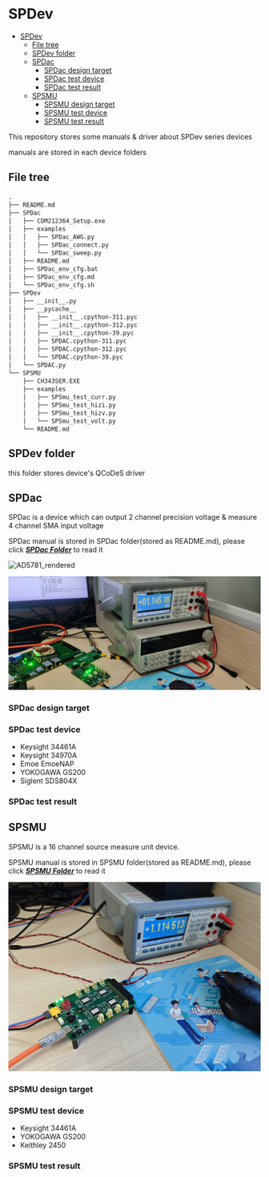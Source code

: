 # SPDev

- [SPDev](#spdev)
  - [File tree](#file-tree)
  - [SPDev folder](#spdev-folder)
  - [SPDac](#spdac)
    - [SPDac design target](#spdac-design-target)
    - [SPDac test device](#spdac-test-device)
    - [SPDac test result](#spdac-test-result)
  - [SPSMU](#spsmu)
    - [SPSMU design target](#spsmu-design-target)
    - [SPSMU test device](#spsmu-test-device)
    - [SPSMU test result](#spsmu-test-result)

This repository stores some manuals & driver about SPDev series devices 

manuals are stored in each device folders

## File tree

    .
    ├── README.md
    ├── SPDac
    │   ├── CDM212364_Setup.exe
    │   ├── examples
    │   │   ├── SPDac_AWG.py
    │   │   ├── SPDac_connect.py
    │   │   └── SPDac_sweep.py
    │   ├── README.md
    │   ├── SPDac_env_cfg.bat
    │   ├── SPDac_env_cfg.md
    │   └── SPDac_env_cfg.sh
    ├── SPDev
    │   ├── __init__.py
    │   ├── __pycache__
    │   │   ├── __init__.cpython-311.pyc
    │   │   ├── __init__.cpython-312.pyc
    │   │   ├── __init__.cpython-39.pyc
    │   │   ├── SPDAC.cpython-311.pyc
    │   │   ├── SPDAC.cpython-312.pyc
    │   │   └── SPDAC.cpython-39.pyc
    │   └── SPDAC.py
    └── SPSMU
        ├── CH343SER.EXE
        ├── examples
        │   ├── SPSmu_test_curr.py
        │   ├── SPSmu_test_hizi.py
        │   ├── SPSmu_test_hizv.py
        │   └── SPSmu_test_volt.py
        └── README.md

## SPDev folder

this folder stores device's QCoDeS driver

## SPDac

SPDac is a device which can output 2 channel precision voltage & measure 4 channel SMA input voltage

SPDac manual is stored in SPDac folder(stored as README.md), please click [***SPDac Folder***](./SPDac) to read it

![AD5781_rendered](./assets/AD5781_rendered.png "SPDac渲染图")

![SPDac_sys_test](./assets/SPDac_sys_test.jpg "SPDac系统实物测试图")

### SPDac design target

### SPDac test device

- Keysight 34461A
- Keysight 34970A
- Emoe EmoeNAP
- YOKOGAWA GS200
- Siglent SDS804X

### SPDac test result

## SPSMU

SPSMU is a 16 channel source measure unit device.

SPSMU manual is stored in SPSMU folder(stored as README.md), please click [***SPSMU Folder***](./SPSMU) to read it

<!-- ![AD5522.21](./assets/AD5781.21.png "SPSMU渲染图") -->

![SPSMU_sys_test](./assets/SPSMU_sys_test.jpg "SPSMU实物测试图")

### SPSMU design target

### SPSMU test device

- Keysight 34461A
- YOKOGAWA GS200
- Keithley 2450

### SPSMU test result